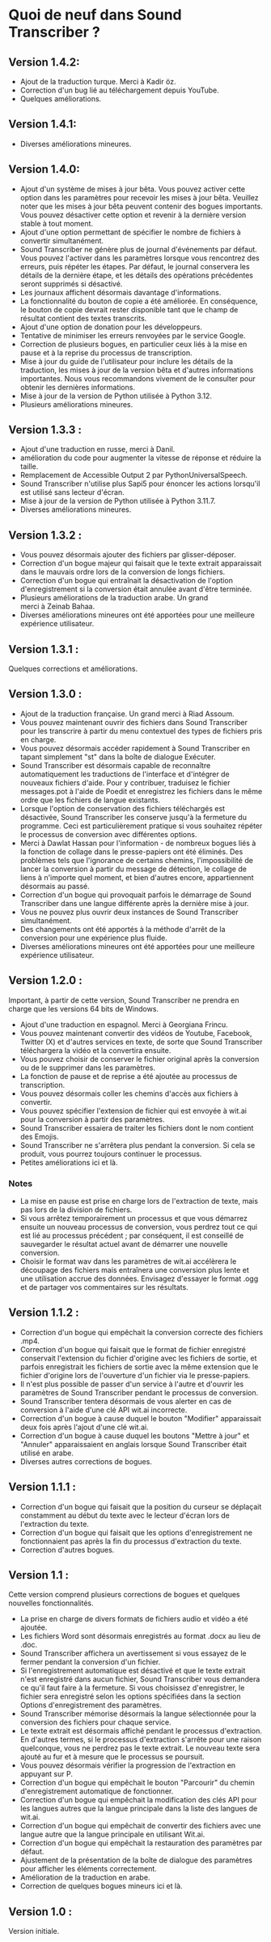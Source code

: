 # Quoi de neuf dans Sound Transcriber ?

## Version 1.4.2:

- Ajout de la traduction turque. Merci à Kadir öz.
- Correction d'un bug lié au téléchargement depuis YouTube.
- Quelques améliorations.

## Version 1.4.1:

- Diverses améliorations mineures.

## Version 1.4.0:

- Ajout d'un système de mises à jour bêta. Vous pouvez activer cette option dans les paramètres pour recevoir les mises à jour bêta. Veuillez noter que les mises à jour bêta peuvent contenir des bogues importants. Vous pouvez désactiver cette option et revenir à la dernière version stable à tout moment.
- Ajout d'une option permettant de spécifier le nombre de fichiers à convertir simultanément.
- Sound Transcriber ne génère plus de journal d'événements par défaut. Vous pouvez l'activer dans les paramètres lorsque vous rencontrez des erreurs, puis répéter les étapes. Par défaut, le journal conservera les détails de la dernière étape, et les détails des opérations précédentes seront supprimés si désactivé.
- Les journaux affichent désormais davantage d'informations.
- La fonctionnalité du bouton de copie a été améliorée. En conséquence, le bouton de copie devrait rester disponible tant que le champ de résultat contient des textes transcrits.
- Ajout d'une option de donation pour les développeurs.
- Tentative de minimiser les erreurs renvoyées par le service Google.
- Correction de plusieurs bogues, en particulier ceux liés à la mise en pause et à la reprise du processus de transcription.
- Mise à jour du guide de l'utilisateur pour inclure les détails de la traduction, les mises à jour de la version bêta et d'autres informations importantes. Nous vous recommandons vivement de le consulter pour obtenir les dernières informations.
- Mise à jour de la version de Python utilisée à Python 3.12.
- Plusieurs améliorations mineures.

## Version 1.3.3 :

- Ajout d'une traduction en russe, merci à Danil.
- amélioration du code pour augmenter la vitesse de réponse et réduire la taille.
- Remplacement de Accessible Output 2 par PythonUniversalSpeech.
- Sound Transcriber n'utilise plus Sapi5 pour énoncer les actions lorsqu'il est utilisé sans lecteur d'écran.
- Mise à jour de la version de Python utilisée à Python 3.11.7.
- Diverses améliorations mineures.

## Version 1.3.2 :

- Vous pouvez désormais ajouter des fichiers par glisser-déposer.
- Correction d'un bogue majeur qui faisait que le texte extrait apparaissait dans le mauvais ordre lors de la conversion de longs fichiers.
- Correction d'un bogue qui entraînait la désactivation de l'option d'enregistrement si la conversion était annulée avant d'être terminée.
- Plusieurs améliorations de la traduction arabe. Un grand merci à Zeinab Bahaa.
- Diverses améliorations mineures ont été apportées pour une meilleure expérience utilisateur.

## Version 1.3.1 :

Quelques corrections et améliorations.

## Version 1.3.0 :

- Ajout de la traduction française. Un grand merci à Riad Assoum.
- Vous pouvez maintenant ouvrir des fichiers dans Sound Transcriber pour les transcrire à partir du menu contextuel des types de fichiers pris en charge.
- Vous pouvez désormais accéder rapidement à Sound Transcriber en tapant simplement "st" dans la boîte de dialogue Exécuter.
- Sound Transcriber est désormais capable de reconnaître automatiquement les traductions de l'interface et d'intégrer de nouveaux fichiers d'aide. Pour y contribuer, traduisez le fichier messages.pot à l'aide de Poedit et enregistrez les fichiers dans le même ordre que les fichiers de langue existants.
- Lorsque l'option de conservation des fichiers téléchargés est désactivée, Sound Transcriber les conserve jusqu'à la fermeture du programme. Ceci est particulièrement pratique si vous souhaitez répéter le processus de conversion avec différentes options.
- Merci à Dawlat Hassan pour l'information - de nombreux bogues liés à la fonction de collage dans le presse-papiers ont été éliminés. Des problèmes tels que l'ignorance de certains chemins, l'impossibilité de lancer la conversion à partir du message de détection, le collage de liens à n'importe quel moment, et bien d'autres encore, appartiennent désormais au passé.
- Correction d'un bogue qui provoquait parfois le démarrage de Sound Transcriber dans une langue différente après la dernière mise à jour.
- Vous ne pouvez plus ouvrir deux instances de Sound Transcriber simultanément.
- Des changements ont été apportés à la méthode d'arrêt de la conversion pour une expérience plus fluide.
- Diverses améliorations mineures ont été apportées pour une meilleure expérience utilisateur.

## Version 1.2.0 :

Important, à partir de cette version, Sound Transcriber ne prendra en charge que les versions 64 bits de Windows.

- Ajout d'une traduction en espagnol. Merci à Georgiana Frincu.
- Vous pouvez maintenant convertir des vidéos de Youtube, Facebook, Twitter (X) et d'autres services en texte, de sorte que Sound Transcriber téléchargera la vidéo et la convertira ensuite.
- Vous pouvez choisir de conserver le fichier original après la conversion ou de le supprimer dans les paramètres.
- La fonction de pause et de reprise a été ajoutée au processus de transcription.
- Vous pouvez désormais coller les chemins d'accès aux fichiers à convertir.
- Vous pouvez spécifier l'extension de fichier qui est envoyée à wit.ai pour la conversion à partir des paramètres.
- Sound Transcriber essaiera de traiter les fichiers dont le nom contient des Emojis.
- Sound Transcriber ne s'arrêtera plus pendant la conversion. Si cela se produit, vous pourrez toujours continuer le processus.
- Petites améliorations ici et là.

### Notes

- La mise en pause est prise en charge lors de l'extraction de texte, mais pas lors de la division de fichiers.
- Si vous arrêtez temporairement un processus et que vous démarrez ensuite un nouveau processus de conversion, vous perdrez tout ce qui est lié au processus précédent ; par conséquent, il est conseillé de sauvegarder le résultat actuel avant de démarrer une nouvelle conversion.
- Choisir le format wav dans les paramètres de wit.ai accélèrera le découpage des fichiers mais entraînera une conversion plus lente et une utilisation accrue des données. Envisagez d'essayer le format .ogg et de partager vos commentaires sur les résultats.

## Version 1.1.2 :

- Correction d'un bogue qui empêchait la conversion correcte des fichiers .mp4.
- Correction d'un bogue qui faisait que le format de fichier enregistré conservait l'extension du fichier d'origine avec les fichiers de sortie, et parfois enregistrait les fichiers de sortie avec la même extension que le fichier d'origine lors de l'ouverture d'un fichier via le presse-papiers.
- Il n'est plus possible de passer d'un service à l'autre et d'ouvrir les paramètres de Sound Transcriber pendant le processus de conversion.
- Sound Transcriber tentera désormais de vous alerter en cas de conversion à l'aide d'une clé API wit.ai incorrecte.
- Correction d'un bogue à cause duquel le bouton "Modifier" apparaissait deux fois après l'ajout d'une clé wit.ai.
- Correction d'un bogue à cause duquel les boutons "Mettre à jour" et "Annuler" apparaissaient en anglais lorsque Sound Transcriber était utilisé en arabe.
- Diverses autres corrections de bogues.

## Version 1.1.1 :

- Correction d'un bogue qui faisait que la position du curseur se déplaçait constamment au début du texte avec le lecteur d'écran lors de l'extraction du texte.
- Correction d'un bogue qui faisait que les options d'enregistrement ne fonctionnaient pas après la fin du processus d'extraction du texte.
- Correction d'autres bogues.

## Version 1.1 :

Cette version comprend plusieurs corrections de bogues et quelques nouvelles fonctionnalités.

- La prise en charge de divers formats de fichiers audio et vidéo a été ajoutée.
- Les fichiers Word sont désormais enregistrés au format .docx au lieu de .doc.
- Sound Transcriber affichera un avertissement si vous essayez de le fermer pendant la conversion d'un fichier.
- Si l'enregistrement automatique est désactivé et que le texte extrait n'est enregistré dans aucun fichier, Sound Transcriber vous demandera ce qu'il faut faire à la fermeture. Si vous choisissez d'enregistrer, le fichier sera enregistré selon les options spécifiées dans la section Options d'enregistrement des paramètres.
- Sound Transcriber mémorise désormais la langue sélectionnée pour la conversion des fichiers pour chaque service.
- Le texte extrait est désormais affiché pendant le processus d'extraction. En d'autres termes, si le processus d'extraction s'arrête pour une raison quelconque, vous ne perdrez pas le texte extrait. Le nouveau texte sera ajouté au fur et à mesure que le processus se poursuit.
- Vous pouvez désormais vérifier la progression de l'extraction en appuyant sur P.
- Correction d'un bogue qui empêchait le bouton "Parcourir" du chemin d'enregistrement automatique de fonctionner.
- Correction d'un bogue qui empêchait la modification des clés API pour les langues autres que la langue principale dans la liste des langues de wit.ai.
- Correction d'un bogue qui empêchait de convertir des fichiers avec une langue autre que la langue principale en utilisant Wit.ai.
- Correction d'un bogue qui empêchait la restauration des paramètres par défaut.
- Ajustement de la présentation de la boîte de dialogue des paramètres pour afficher les éléments correctement.
- Amélioration de la traduction en arabe.
- Correction de quelques bogues mineurs ici et là.

## Version 1.0 :

Version initiale.